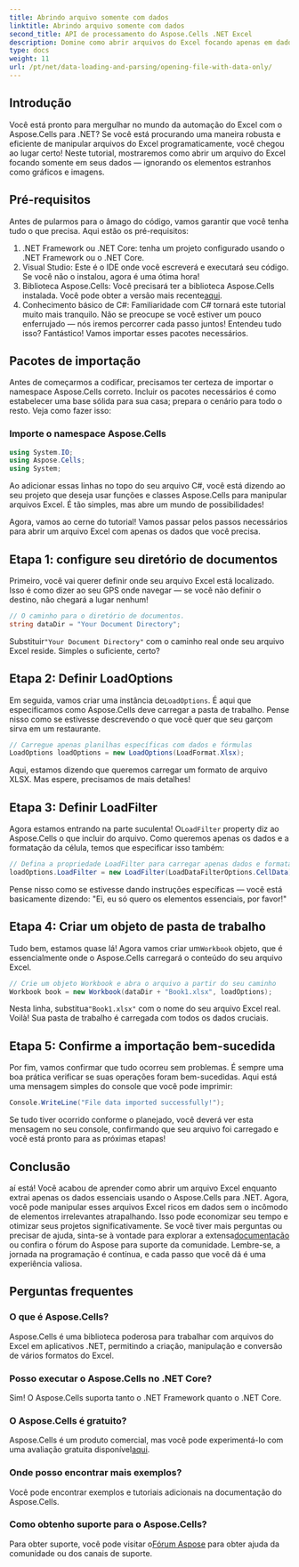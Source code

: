 ```yaml
---
title: Abrindo arquivo somente com dados
linktitle: Abrindo arquivo somente com dados
second_title: API de processamento do Aspose.Cells .NET Excel
description: Domine como abrir arquivos do Excel focando apenas em dados usando o Aspose.Cells para .NET. Guia simples para desenvolvedores .NET simplificarem as operações do Excel.
type: docs
weight: 11
url: /pt/net/data-loading-and-parsing/opening-file-with-data-only/
---
```

## Introdução
Você está pronto para mergulhar no mundo da automação do Excel com o Aspose.Cells para .NET? Se você está procurando uma maneira robusta e eficiente de manipular arquivos do Excel programaticamente, você chegou ao lugar certo! Neste tutorial, mostraremos como abrir um arquivo do Excel focando somente em seus dados — ignorando os elementos estranhos como gráficos e imagens.
## Pré-requisitos
Antes de pularmos para o âmago do código, vamos garantir que você tenha tudo o que precisa. Aqui estão os pré-requisitos:
1. .NET Framework ou .NET Core: tenha um projeto configurado usando o .NET Framework ou o .NET Core.
2. Visual Studio: Este é o IDE onde você escreverá e executará seu código. Se você não o instalou, agora é uma ótima hora!
3.  Biblioteca Aspose.Cells: Você precisará ter a biblioteca Aspose.Cells instalada. Você pode obter a versão mais recente[aqui](https://releases.aspose.com/cells/net/).
4. Conhecimento básico de C#: Familiaridade com C# tornará este tutorial muito mais tranquilo. Não se preocupe se você estiver um pouco enferrujado — nós iremos percorrer cada passo juntos!
Entendeu tudo isso? Fantástico! Vamos importar esses pacotes necessários.
## Pacotes de importação
Antes de começarmos a codificar, precisamos ter certeza de importar o namespace Aspose.Cells correto. Incluir os pacotes necessários é como estabelecer uma base sólida para sua casa; prepara o cenário para todo o resto. Veja como fazer isso:
### Importe o namespace Aspose.Cells
```csharp
using System.IO;
using Aspose.Cells;
using System;
```
Ao adicionar essas linhas no topo do seu arquivo C#, você está dizendo ao seu projeto que deseja usar funções e classes Aspose.Cells para manipular arquivos Excel. É tão simples, mas abre um mundo de possibilidades!

Agora, vamos ao cerne do tutorial! Vamos passar pelos passos necessários para abrir um arquivo Excel com apenas os dados que você precisa.
## Etapa 1: configure seu diretório de documentos
Primeiro, você vai querer definir onde seu arquivo Excel está localizado. Isso é como dizer ao seu GPS onde navegar — se você não definir o destino, não chegará a lugar nenhum!
```csharp
// O caminho para o diretório de documentos.
string dataDir = "Your Document Directory";
```
 Substituir`"Your Document Directory"` com o caminho real onde seu arquivo Excel reside. Simples o suficiente, certo? 
## Etapa 2: Definir LoadOptions
 Em seguida, vamos criar uma instância de`LoadOptions`. É aqui que especificamos como Aspose.Cells deve carregar a pasta de trabalho. Pense nisso como se estivesse descrevendo o que você quer que seu garçom sirva em um restaurante.
```csharp
// Carregue apenas planilhas específicas com dados e fórmulas
LoadOptions loadOptions = new LoadOptions(LoadFormat.Xlsx);
```
Aqui, estamos dizendo que queremos carregar um formato de arquivo XLSX. Mas espere, precisamos de mais detalhes!
## Etapa 3: Definir LoadFilter
 Agora estamos entrando na parte suculenta! O`LoadFilter` property diz ao Aspose.Cells o que incluir do arquivo. Como queremos apenas os dados e a formatação da célula, temos que especificar isso também:
```csharp
// Defina a propriedade LoadFilter para carregar apenas dados e formatação de células
loadOptions.LoadFilter = new LoadFilter(LoadDataFilterOptions.CellData);
```
Pense nisso como se estivesse dando instruções específicas — você está basicamente dizendo: "Ei, eu só quero os elementos essenciais, por favor!"
## Etapa 4: Criar um objeto de pasta de trabalho
 Tudo bem, estamos quase lá! Agora vamos criar um`Workbook` objeto, que é essencialmente onde o Aspose.Cells carregará o conteúdo do seu arquivo Excel.
```csharp
// Crie um objeto Workbook e abra o arquivo a partir do seu caminho
Workbook book = new Workbook(dataDir + "Book1.xlsx", loadOptions);
```
 Nesta linha, substitua`"Book1.xlsx"` com o nome do seu arquivo Excel real. Voilà! Sua pasta de trabalho é carregada com todos os dados cruciais.
## Etapa 5: Confirme a importação bem-sucedida
Por fim, vamos confirmar que tudo ocorreu sem problemas. É sempre uma boa prática verificar se suas operações foram bem-sucedidas. Aqui está uma mensagem simples do console que você pode imprimir:
```csharp
Console.WriteLine("File data imported successfully!");
```
Se tudo tiver ocorrido conforme o planejado, você deverá ver esta mensagem no seu console, confirmando que seu arquivo foi carregado e você está pronto para as próximas etapas!
## Conclusão
aí está! Você acabou de aprender como abrir um arquivo Excel enquanto extrai apenas os dados essenciais usando o Aspose.Cells para .NET. Agora, você pode manipular esses arquivos Excel ricos em dados sem o incômodo de elementos irrelevantes atrapalhando. Isso pode economizar seu tempo e otimizar seus projetos significativamente.
 Se você tiver mais perguntas ou precisar de ajuda, sinta-se à vontade para explorar a extensa[documentação](https://reference.aspose.com/cells/net/) ou confira o fórum do Aspose para suporte da comunidade. Lembre-se, a jornada na programação é contínua, e cada passo que você dá é uma experiência valiosa.
## Perguntas frequentes
### O que é Aspose.Cells?
Aspose.Cells é uma biblioteca poderosa para trabalhar com arquivos do Excel em aplicativos .NET, permitindo a criação, manipulação e conversão de vários formatos do Excel.
### Posso executar o Aspose.Cells no .NET Core?
Sim! O Aspose.Cells suporta tanto o .NET Framework quanto o .NET Core.
### O Aspose.Cells é gratuito?
 Aspose.Cells é um produto comercial, mas você pode experimentá-lo com uma avaliação gratuita disponível[aqui](https://releases.aspose.com/).
### Onde posso encontrar mais exemplos?
Você pode encontrar exemplos e tutoriais adicionais na documentação do Aspose.Cells.
### Como obtenho suporte para o Aspose.Cells?
 Para obter suporte, você pode visitar o[Fórum Aspose](https://forum.aspose.com/c/cells/9) para obter ajuda da comunidade ou dos canais de suporte.